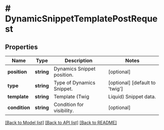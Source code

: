 # # DynamicSnippetTemplatePostRequest

## Properties

Name | Type | Description | Notes
------------ | ------------- | ------------- | -------------
**position** | **string** | Dynamics Snippet position. | [optional]
**type** | **string** | Type of Dynamics Snippet. | [optional] [default to 'twig']
**template** | **string** | Template (Twig|Liquid) Snippet data. | [optional]
**condition** | **string** | Condition for visibility. | [optional]

[[Back to Model list]](../../README.md#models) [[Back to API list]](../../README.md#endpoints) [[Back to README]](../../README.md)

